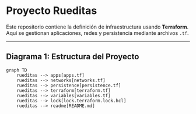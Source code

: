 # Proyecto Rueditas 

Este repositorio contiene la definición de infraestructura usando **Terraform**.
Aquí se gestionan aplicaciones, redes y persistencia mediante archivos `.tf`.

---

## Diagrama 1: Estructura del Proyecto

```mermaid
graph TD
    rueditas --> apps[apps.tf]
    rueditas --> networks[networks.tf]
    rueditas --> persistence[persistence.tf]
    rueditas --> terraform[terraform.tf]
    rueditas --> variables[variables.tf]
    rueditas --> lock[lock.terraform.lock.hcl]
    rueditas --> readme[README.md]
